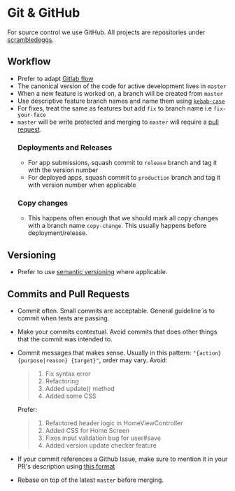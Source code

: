 # Git & GitHub
For source control we use GitHub. All projects are repositories under [scrambledeggs](https://github.com/scrambledeggs).

## Workflow
- Prefer to adapt [Gitlab flow](https://about.gitlab.com/2014/09/29/gitlab-flow/)
- The canonical version of the code for active development lives in `master`
- When a new feature is worked on, a branch will be created from `master`
- Use descriptive feature branch names and name them using [`kebab-case`](https://en.wikipedia.org/wiki/Letter_case#Special_case_styles)
- For fixes, treat the same as features but add `fix` to branch name i.e `fix-your-face`
- `master` will be write protected and merging to `master` will require a [pull request](https://help.github.com/articles/about-pull-requests/).
  ### Deployments and Releases
  - For app submissions, squash commit to `release` branch and tag it with the version number
  - For deployed apps, squash commit to `production` branch and tag it with version number when applicable
  ### Copy changes
  - This happens often enough that we should mark all copy changes with a branch name `copy-change`. This usually happens before deployment/release.

## Versioning
- Prefer to use [semantic versioning](http://semver.org/) where applicable.

## Commits and Pull Requests
- Commit often. Small commits are acceptable. General guideline is to commit when tests are passing.
- Make your commits contextual. Avoid commits that does other things that the commit was intended to.
- Commit messages that makes sense. Usually in this pattern: `"{action} {purpose|reason} {target}"`, order may vary.
  Avoid:
  > 1. Fix syntax error
  > 2. Refactoring
  > 3. Added update() method
  > 4. Added some CSS

  Prefer:
  > 1. Refactored header logic in HomeViewController
  > 2. Added CSS for Home Screen
  > 3. Fixes input validation bug for user#save
  > 4. Added version update checker feature

- If your commit references a Github Issue, make sure to mention it in your PR's description using [this format](https://help.github.com/articles/closing-issues-via-commit-messages/)
- Rebase on top of the latest `master` before merging.
